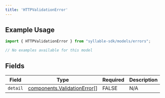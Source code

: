 ```yaml
---
title: 'HTTPValidationError'
---
```


## Example Usage

```typescript
import { HTTPValidationError } from "syllable-sdk/models/errors";

// No examples available for this model
```

## Fields

| Field                                                                      | Type                                                                       | Required                                                                   | Description                                                                |
| -------------------------------------------------------------------------- | -------------------------------------------------------------------------- | -------------------------------------------------------------------------- | -------------------------------------------------------------------------- |
| `detail`                                                                   | [components.ValidationError](sdk-docs/models/components/validationerror)[] | FALSE                                                         | N/A                                                                        |